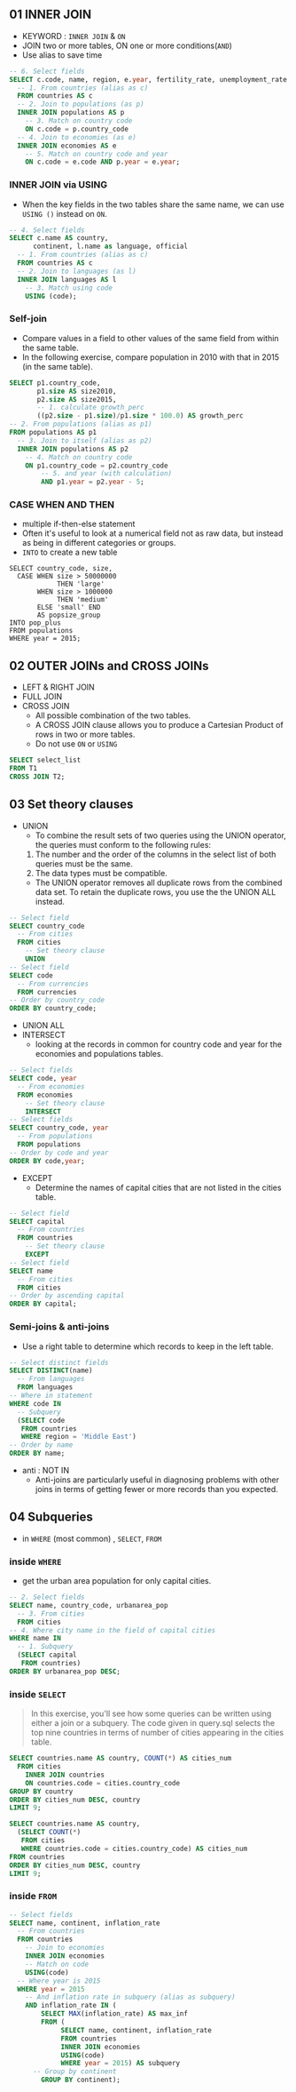 ## 01 INNER JOIN
- KEYWORD : `INNER JOIN` & `ON`
- JOIN two or more tables, ON one or more conditions(`AND`)
- Use alias to save time
```sql
-- 6. Select fields
SELECT c.code, name, region, e.year, fertility_rate, unemployment_rate
  -- 1. From countries (alias as c)
  FROM countries AS c
  -- 2. Join to populations (as p)
  INNER JOIN populations AS p
    -- 3. Match on country code
    ON c.code = p.country_code
  -- 4. Join to economies (as e)
  INNER JOIN economies AS e
    -- 5. Match on country code and year
    ON c.code = e.code AND p.year = e.year;
```
### INNER JOIN via USING
- When the key fields in the two tables share the same name, we can use `USING ()` instead on `ON`.
```sql
-- 4. Select fields
SELECT c.name AS country,
      continent, l.name as language, official
  -- 1. From countries (alias as c)
  FROM countries AS c
  -- 2. Join to languages (as l)
  INNER JOIN languages AS l
    -- 3. Match using code
    USING (code);
```
### Self-join
- Compare values in a field to other values of the same field from within the same table.
- In the following exercise, compare population in 2010 with that in 2015 (in the same table).
```sql
SELECT p1.country_code,
       p1.size AS size2010, 
       p2.size AS size2015,
       -- 1. calculate growth_perc
       ((p2.size - p1.size)/p1.size * 100.0) AS growth_perc
-- 2. From populations (alias as p1)
FROM populations AS p1
  -- 3. Join to itself (alias as p2)
  INNER JOIN populations AS p2
    -- 4. Match on country code
    ON p1.country_code = p2.country_code
        -- 5. and year (with calculation)
        AND p1.year = p2.year - 5;
```

### CASE WHEN AND THEN
- multiple if-then-else statement
- Often it's useful to look at a numerical field not as raw data, but instead as being in different categories or groups.
- `INTO` to create a new table
```python3
SELECT country_code, size,
  CASE WHEN size > 50000000
            THEN 'large'
       WHEN size > 1000000
            THEN 'medium'
       ELSE 'small' END
       AS popsize_group
INTO pop_plus       
FROM populations
WHERE year = 2015;
```

## 02 OUTER JOINs and CROSS JOINs
- LEFT & RIGHT JOIN
- FULL JOIN
- CROSS JOIN
    - All possible combination of the two tables.
    - A CROSS JOIN clause allows you to produce a Cartesian Product of rows in two or more tables.
    - Do not use `ON` or `USING`
```sql
SELECT select_list
FROM T1
CROSS JOIN T2;
```

## 03 Set theory clauses
- UNION
    - To combine the result sets of two queries using the UNION operator, the queries must conform to the following rules:
    1. The number and the order of the columns in the select list of both queries must be the same.
    2. The data types must be compatible.
    - The UNION operator removes all duplicate rows from the combined data set. To retain the duplicate rows, you use the the UNION ALL instead.
```sql
-- Select field
SELECT country_code
  -- From cities
  FROM cities
	-- Set theory clause
	UNION
-- Select field
SELECT code
  -- From currencies
  FROM currencies
-- Order by country_code
ORDER BY country_code;
```
- UNION ALL
- INTERSECT
    -  looking at the records in common for country code and year for the economies and populations tables.
```sql
-- Select fields
SELECT code, year
  -- From economies
  FROM economies
	-- Set theory clause
	INTERSECT
-- Select fields
SELECT country_code, year
  -- From populations
  FROM populations
-- Order by code and year
ORDER BY code,year;
```
- EXCEPT
     - Determine the names of capital cities that are not listed in the cities table.
```sql
-- Select field
SELECT capital
  -- From countries
  FROM countries
	-- Set theory clause
	EXCEPT
-- Select field
SELECT name
  -- From cities
  FROM cities
-- Order by ascending capital
ORDER BY capital;
```
### Semi-joins & anti-joins
- Use a right table to determine which records to keep in the left table.
```sql
-- Select distinct fields
SELECT DISTINCT(name)
  -- From languages
  FROM languages
-- Where in statement
WHERE code IN
  -- Subquery
  (SELECT code
   FROM countries
   WHERE region = 'Middle East')
-- Order by name
ORDER BY name;
```
- anti : NOT IN
    - Anti-joins are particularly useful in diagnosing problems with other joins in terms of getting fewer or more records than you expected. 
## 04 Subqueries
- in `WHERE` (most common) , `SELECT`, `FROM`
### inside `WHERE`
- get the urban area population for only capital cities.
```sql
-- 2. Select fields
SELECT name, country_code, urbanarea_pop
  -- 3. From cities
  FROM cities
-- 4. Where city name in the field of capital cities
WHERE name IN
  -- 1. Subquery
  (SELECT capital
   FROM countries)
ORDER BY urbanarea_pop DESC;
```
### inside `SELECT`
> In this exercise, you'll see how some queries can be written using either a join or a subquery.
> The code given in query.sql selects the top nine countries in terms of number of cities appearing in the cities table. 
```sql
SELECT countries.name AS country, COUNT(*) AS cities_num
  FROM cities
    INNER JOIN countries
    ON countries.code = cities.country_code
GROUP BY country
ORDER BY cities_num DESC, country
LIMIT 9;
```
```sql
SELECT countries.name AS country,
  (SELECT COUNT(*)
   FROM cities
   WHERE countries.code = cities.country_code) AS cities_num
FROM countries
ORDER BY cities_num DESC, country
LIMIT 9;
```
### inside `FROM`
```sql
-- Select fields
SELECT name, continent, inflation_rate
  -- From countries
  FROM countries
	-- Join to economies
	INNER JOIN economies
	-- Match on code
	USING(code)
  -- Where year is 2015
  WHERE year = 2015
    -- And inflation rate in subquery (alias as subquery)
    AND inflation_rate IN (
        SELECT MAX(inflation_rate) AS max_inf
        FROM (
             SELECT name, continent, inflation_rate
             FROM countries
             INNER JOIN economies
             USING(code)
             WHERE year = 2015) AS subquery
      -- Group by continent
        GROUP BY continent);
```